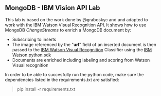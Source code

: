 ## MongoDB - IBM Vision API Lab

This lab is based on the work done by @graboskyc and and adapted to work with the IBM Watson Visual Recognition API.
It shows how to use MongoDB *ChangeStreams* to enrich a MongoDB document by:
  - Subscribing to inserts
  - The image referenced by the "**url**" field of an inserted document is then passed to the [IBM Watson Visual Recognition](https://cloud.ibm.com/docs/services/visual-recognition?topic=visual-recognition-getting-started-tutorial&programming_language=python) Classifier using the [IBM Watson python sdk](https://github.com/watson-developer-cloud/python-sdk)
  - Documents are enriched including labeling and scoring from Watson Visual recognition

In order to be able to succesfully run the python code, make sure the dependencies listed in the requirements.txt are satisfied:

> pip install -r requirements.txt

